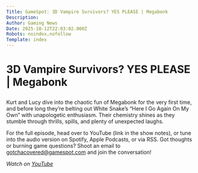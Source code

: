 ```yaml
---
Title: GameSpot: 3D Vampire Survivors? YES PLEASE | Megabonk
Description: 
Author: Gaming News
Date: 2025-10-12T22:03:02.000Z
Robots: noindex,nofollow
Template: index
---
```

<h1>
  
  
  3D Vampire Survivors? YES PLEASE | Megabonk
</h1>

<p>Kurt and Lucy dive into the chaotic fun of Megabonk for the very first time, and before long they’re belting out White Snake’s “Here I Go Again On My Own” with unapologetic enthusiasm. Their chemistry shines as they stumble through thrills, spills, and plenty of unexpected laughs.</p>

<p>For the full episode, head over to YouTube (link in the show notes), or tune into the audio version on Spotify, Apple Podcasts, or via RSS. Got thoughts or burning game questions? Shoot an email to <a href="mailto:gotchacovered@gamespot.com">gotchacovered@gamespot.com</a> and join the conversation!</p>

<p><em>Watch on <a href="https://www.youtube.com/watch?v=r-X7EqV1C-E" rel="noopener noreferrer">YouTube</a></em></p>

